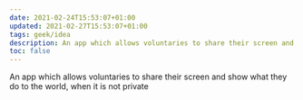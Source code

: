 ```yaml
---
date: 2021-02-24T15:53:07+01:00
updated: 2021-02-27T15:53:07+01:00
tags: geek/idea
description: An app which allows voluntaries to share their screen and show what they do to the world
toc: false
---
```

An app which allows voluntaries to share their screen and show what they do to the world, when it is not private
